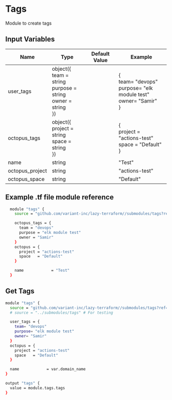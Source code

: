 # Tags

Module to create tags

<!-- markdownlint-disable MD013 MD033 -->
## Input Variables

| Name            | Type                                                                        | Default Value | Example                                                                               |
| --------------- | --------------------------------------------------------------------------- | ------------- | ------------------------------------------------------------------------------------- |
| user_tags       | object({ <br />team = string<br /> purpose = string<br /> owner = string<br /> }) |               | {<br />  team= "devops"<br /> purpose= "elk module test"<br /> owner= "Samir"<br /> } |
| octopus_tags    | object({ <br />project = string<br /> space = string<br />  })                    |               | {<br />  project = "actions-test"<br /> space   = "Default"<br /> }                   |
| name            | string                                                                      |               | "Test"                                                                                |
| octopus_project | string                                                                      |               | "actions-test"                                                                        |
| octopus_space   | string                                                                      |               | "Default"                                                                             |
<!-- markdownlint-enable MD013 MD033 -->

## Example .tf file module reference

```bash
  module "tags" {
    source = "github.com/variant-inc/lazy-terraform//submodules/tags?ref=v1"

    octopus_tags = {
      team = "devops"
      purpose = "elk module test"
      owner = "Samir"
    }
    octopus = {
      project = "actions-test"
      space   = "Default"
    }

    name            = "Test"
  }
```

## Get Tags

```bash
module "tags" {
  source = "github.com/variant-inc/lazy-terraform//submodules/tags?ref=v1"
  # source = "../submodules/tags" # For testing

  user_tags = {
    team= "devops"
    purpose= "elk module test"
    owner= "Samir"
  }
  octopus = {
    project = "actions-test"
    space   = "Default"
  }

  name            = var.domain_name
}

output "tags" {
  value = module.tags.tags
}
```

